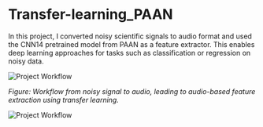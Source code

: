 # Transfer-learning_PAAN

In this project, I converted noisy scientific signals to audio format and used the CNN14 pretrained model from PAAN as a feature extractor. This enables deep learning approaches for tasks such as classification or regression on noisy data. 


![Project Workflow](https://github.com/user-attachments/assets/b0df25c6-f1b1-48e4-9502-d2e4e84e7078)

*Figure: Workflow from noisy signal to audio, leading to audio-based feature extraction using transfer learning.*

 
 ![Project Workflow](https://github.com/user-attachments/assets/377c324d-75a4-4d1e-a55e-70f48eabbd3a)

 
 
 
